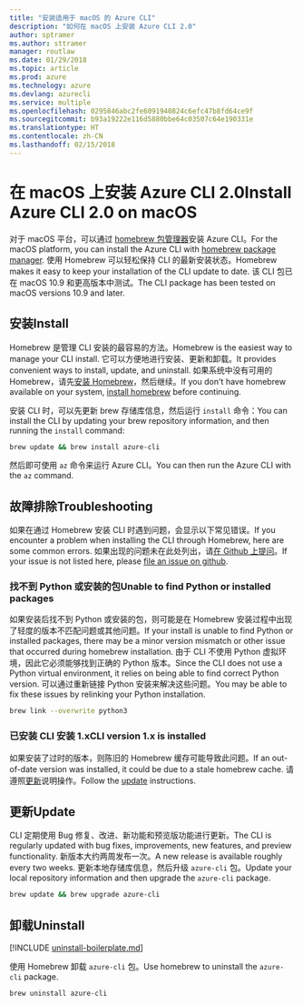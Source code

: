 ```yaml
---
title: "安装适用于 macOS 的 Azure CLI"
description: "如何在 macOS 上安装 Azure CLI 2.0"
author: sptramer
ms.author: sttramer
manager: routlaw
ms.date: 01/29/2018
ms.topic: article
ms.prod: azure
ms.technology: azure
ms.devlang: azurecli
ms.service: multiple
ms.openlocfilehash: 0295846abc2fe6091940824c6efc47b8fd64ce9f
ms.sourcegitcommit: b93a19222e116d5880bbe64c03507c64e190331e
ms.translationtype: HT
ms.contentlocale: zh-CN
ms.lasthandoff: 02/15/2018
---
```

# <a name="install-azure-cli-20-on-macos"></a><span data-ttu-id="3b621-103">在 macOS 上安装 Azure CLI 2.0</span><span class="sxs-lookup"><span data-stu-id="3b621-103">Install Azure CLI 2.0 on macOS</span></span>

<span data-ttu-id="3b621-104">对于 macOS 平台，可以通过 [homebrew 包管理器](http://brew.sh)安装 Azure CLI。</span><span class="sxs-lookup"><span data-stu-id="3b621-104">For the macOS platform, you can install the Azure CLI with [homebrew package manager](http://brew.sh).</span></span> <span data-ttu-id="3b621-105">使用 Homebrew 可以轻松保持 CLI 的最新安装状态。</span><span class="sxs-lookup"><span data-stu-id="3b621-105">Homebrew makes it easy to keep your installation of the CLI update to date.</span></span> <span data-ttu-id="3b621-106">该 CLI 包已在 macOS 10.9 和更高版本中测试。</span><span class="sxs-lookup"><span data-stu-id="3b621-106">The CLI package has been tested on macOS versions 10.9 and later.</span></span>

## <a name="install"></a><span data-ttu-id="3b621-107">安装</span><span class="sxs-lookup"><span data-stu-id="3b621-107">Install</span></span>

<span data-ttu-id="3b621-108">Homebrew 是管理 CLI 安装的最容易的方法。</span><span class="sxs-lookup"><span data-stu-id="3b621-108">Homebrew is the easiest way to manage your CLI install.</span></span> <span data-ttu-id="3b621-109">它可以方便地进行安装、更新和卸载。</span><span class="sxs-lookup"><span data-stu-id="3b621-109">It provides convenient ways to install, update, and uninstall.</span></span>
<span data-ttu-id="3b621-110">如果系统中没有可用的 Homebrew，请先[安装 Homebrew](https://docs.brew.sh/Installation.html)，然后继续。</span><span class="sxs-lookup"><span data-stu-id="3b621-110">If you don't have homebrew available on your system, [install homebrew](https://docs.brew.sh/Installation.html) before continuing.</span></span>

<span data-ttu-id="3b621-111">安装 CLI 时，可以先更新 brew 存储库信息，然后运行 `install` 命令：</span><span class="sxs-lookup"><span data-stu-id="3b621-111">You can install the CLI by updating your brew repository information, and then running the `install` command:</span></span>

```bash
brew update && brew install azure-cli
```

<span data-ttu-id="3b621-112">然后即可使用 `az` 命令来运行 Azure CLI。</span><span class="sxs-lookup"><span data-stu-id="3b621-112">You can then run the Azure CLI with the `az` command.</span></span>

## <a name="troubleshooting"></a><span data-ttu-id="3b621-113">故障排除</span><span class="sxs-lookup"><span data-stu-id="3b621-113">Troubleshooting</span></span>

<span data-ttu-id="3b621-114">如果在通过 Homebrew 安装 CLI 时遇到问题，会显示以下常见错误。</span><span class="sxs-lookup"><span data-stu-id="3b621-114">If you encounter a problem when installing the CLI through Homebrew, here are some common errors.</span></span> <span data-ttu-id="3b621-115">如果出现的问题未在此处列出，请[在 Github 上提问](https://github.com/Azure/azure-cli/issues)。</span><span class="sxs-lookup"><span data-stu-id="3b621-115">If your issue is not listed here, please [file an issue on github](https://github.com/Azure/azure-cli/issues).</span></span>

### <a name="unable-to-find-python-or-installed-packages"></a><span data-ttu-id="3b621-116">找不到 Python 或安装的包</span><span class="sxs-lookup"><span data-stu-id="3b621-116">Unable to find Python or installed packages</span></span>

<span data-ttu-id="3b621-117">如果安装后找不到 Python 或安装的包，则可能是在 Homebrew 安装过程中出现了轻度的版本不匹配问题或其他问题。</span><span class="sxs-lookup"><span data-stu-id="3b621-117">If your install is unable to find Python or installed packages, there may be a minor version mismatch or other issue that occurred during homebrew installation.</span></span> <span data-ttu-id="3b621-118">由于 CLI 不使用 Python 虚拟环境，因此它必须能够找到正确的 Python 版本。</span><span class="sxs-lookup"><span data-stu-id="3b621-118">Since the CLI does not use a Python virtual environment, it relies on being able to find correct Python version.</span></span> <span data-ttu-id="3b621-119">可以通过重新链接 Python 安装来解决这些问题。</span><span class="sxs-lookup"><span data-stu-id="3b621-119">You may be able to fix these issues by relinking your Python installation.</span></span>

```bash
brew link --overwrite python3
```

### <a name="cli-version-1x-is-installed"></a><span data-ttu-id="3b621-120">已安装 CLI 安装 1.x</span><span class="sxs-lookup"><span data-stu-id="3b621-120">CLI version 1.x is installed</span></span>

<span data-ttu-id="3b621-121">如果安装了过时的版本，则陈旧的 Homebrew 缓存可能导致此问题。</span><span class="sxs-lookup"><span data-stu-id="3b621-121">If an out-of-date version was installed, it could be due to a stale homebrew cache.</span></span> <span data-ttu-id="3b621-122">请遵照[更新](#Update)说明操作。</span><span class="sxs-lookup"><span data-stu-id="3b621-122">Follow the [update](#Update) instructions.</span></span>

## <a name="update"></a><span data-ttu-id="3b621-123">更新</span><span class="sxs-lookup"><span data-stu-id="3b621-123">Update</span></span>

<span data-ttu-id="3b621-124">CLI 定期使用 Bug 修复、改进、新功能和预览版功能进行更新。</span><span class="sxs-lookup"><span data-stu-id="3b621-124">The CLI is regularly updated with bug fixes, improvements, new features, and preview functionality.</span></span> <span data-ttu-id="3b621-125">新版本大约两周发布一次。</span><span class="sxs-lookup"><span data-stu-id="3b621-125">A new release is available roughly every two weeks.</span></span> <span data-ttu-id="3b621-126">更新本地存储库信息，然后升级 `azure-cli` 包。</span><span class="sxs-lookup"><span data-stu-id="3b621-126">Update your local repository information and then upgrade the `azure-cli` package.</span></span>

```bash
brew update && brew upgrade azure-cli
```

## <a name="uninstall"></a><span data-ttu-id="3b621-127">卸载</span><span class="sxs-lookup"><span data-stu-id="3b621-127">Uninstall</span></span>

[!INCLUDE [uninstall-boilerplate.md](includes/uninstall-boilerplate.md)]

<span data-ttu-id="3b621-128">使用 Homebrew 卸载 `azure-cli` 包。</span><span class="sxs-lookup"><span data-stu-id="3b621-128">Use homebrew to uninstall the `azure-cli` package.</span></span>

```bash
brew uninstall azure-cli
```
